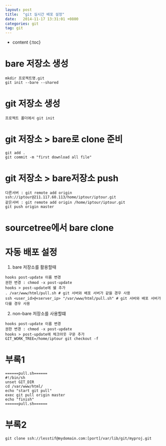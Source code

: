```yaml
---
layout: post
title:  "git 실시간 배포 설정"
date:   2014-11-17 13:31:01 +0800
categories: git
tag: git
---
```


* content
{:toc}

bare 저장소 생성
==================
```
mkdir 프로젝트명.git
git init --bare --shared
```

git 저장소 생성
==================
```
프로젝트 폴더에서 git init
```

git 저장소 > bare로 clone 준비
==================
```
git add .
git commit -m "first download all file"
```

git 저장소 > bare저장소 push
==================
```
다른서버 : git remote add origin ssh://iptour@211.117.60.113/home/iptour/iptour.git
같은서버 : git remote add origin /home/iptour/iptour.git
git push origin master
```

sourcetree에서 bare clone
==================

자동 배포 설정
==================
1) bare 저장소를 활용할때
```
hooks post-update 이름 변경
권한 변경 : chmod -x post-update
hooks > post-update에 쉘 추가
. /var/www/html/pull.sh # git 서버와 배포 서버가 같을 경우 사용
ssh <user_id>@<server_ip> "/var/www/html/pull.sh" # git 서버와 배포 서버가 다를 경우 사용
```

2)  non-bare 저장소를 사용할떄
```
hooks post-update 이름 변경
권한 변경 : chmod -x post-update
hooks > post-update에 체크아웃 구문 추가
GIT_WORK_TREE=/home/iptour git checkout -f
```

부록1
==================
```
======pull.sh======
#!/bin/sh
unset GIT_DIR
cd /var/www/html/
echo "start git pull"
exec git pull origin master
echo "finish"
======pull.sh======
```

부록2
==================
```
git clone ssh://lesstif@mydomain.com:[port]/var/lib/git/myproj.git
```